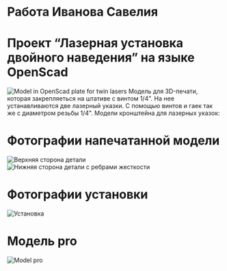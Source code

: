 # Работа Иванова Савелия
# Проект “Лазерная установка двойного наведения” на языке OpenScad
![Model in OpenScad plate for twin lasers](C:\si141\ivanovSaveliy\09\images\plate_twin_lasers.PNG)
Модель для 3D-печати, которая закрепляеться на штативе с винтом 1/4". На нее устанавливаются две лазерный указки. С помощью винтов и гаек так же с диаметром резьбы 1/4". 
Модели кронштейна для лазерных указок:
# Фотографии напечатанной модели
![Верхняя сторона детали](C:\si141\ivanovSaveliy\09\images\вверх.PNG)
![Нижняя сторона детали с ребрами жесткости](C:\si141\ivanovSaveliy\09\images\низ.PNG)
# Фотографии установки
![Установка](C:\si141\ivanovSaveliy\09\images\Установка.PNG)
# Модель pro
![Model pro](C:\si141\ivanovSaveliy\09\images\platez_twin_lasers_pro.PNG)

